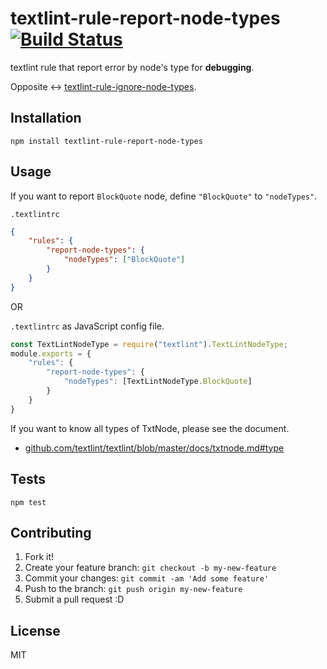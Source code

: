 # textlint-rule-report-node-types [![Build Status](https://travis-ci.org/textlint/textlint-rule-report-node-types.svg?branch=master)](https://travis-ci.org/textlint/textlint-rule-report-node-types)

textlint rule that report error by node's type for **debugging**.

Opposite <-> [textlint-rule-ignore-node-types](https://github.com/textlint/textlint-rule-ignore-node-types "textlint-rule-ignore-node-types").

## Installation

    npm install textlint-rule-report-node-types

## Usage

If you want to report `BlockQuote` node, define `"BlockQuote"` to `"nodeTypes"`.

`.textlintrc`

```json
{
    "rules": {
        "report-node-types": {
            "nodeTypes": ["BlockQuote"]
        }
    }
}
```

OR

`.textlintrc` as JavaScript config file.

```js
const TextLintNodeType = require("textlint").TextLintNodeType;
module.exports = {
    "rules": {
        "report-node-types": {
            "nodeTypes": [TextLintNodeType.BlockQuote]
        }
    }
}
```

If you want to know all types of TxtNode, please see the document.

- [github.com/textlint/textlint/blob/master/docs/txtnode.md#type](https://github.com/textlint/textlint/blob/master/docs/txtnode.md#type)

## Tests

    npm test

## Contributing

1. Fork it!
2. Create your feature branch: `git checkout -b my-new-feature`
3. Commit your changes: `git commit -am 'Add some feature'`
4. Push to the branch: `git push origin my-new-feature`
5. Submit a pull request :D

## License

MIT
